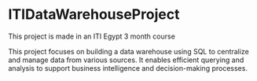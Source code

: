 # ITIDataWarehouseProject
This project is made in an ITI Egypt 3 month course

This project focuses on building a data warehouse using SQL to centralize and manage data from various sources. It enables efficient querying and analysis to support business intelligence and decision-making processes.
